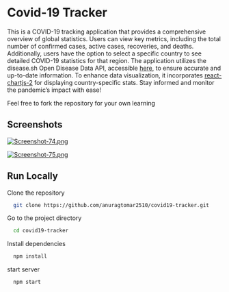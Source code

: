 
# Covid-19 Tracker

This is a COVID-19 tracking application that provides a comprehensive overview of global statistics. Users can view key metrics, including the total number of confirmed cases, active cases, recoveries, and deaths. Additionally, users have the option to select a specific country to see detailed COVID-19 statistics for that region. The application utilizes the disease.sh Open Disease Data API, accessible [here](https://corona.lmao.ninja/), to ensure accurate and up-to-date information. To enhance data visualization, it incorporates [react-chartjs-2](https://www.npmjs.com/package/react-chartjs-2) for displaying country-specific stats. Stay informed and monitor the pandemic’s impact with ease!

Feel free to fork the repository for your own learning




## Screenshots


[![Screenshot-74.png](https://i.postimg.cc/j5jkhGFr/Screenshot-74.png)](https://postimg.cc/HJf2YPmS)

[![Screenshot-75.png](https://i.postimg.cc/wMyfCDzf/Screenshot-75.png)](https://postimg.cc/XBWkFGpd)









## Run Locally


Clone the repository

```bash
  git clone https://github.com/anuragtomar2510/covid19-tracker.git
```

Go to the project directory

```bash
  cd covid19-tracker
```


Install dependencies

```bash
  npm install
```

start server 

```bash
  npm start
```

```
  
